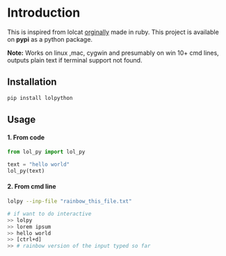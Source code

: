 # Introduction

This is inspired from lolcat [orginally](https://github.com/busyloop/lolcat) made in ruby.
This project is available on **pypi** as a python package.

**Note:** Works on linux ,mac, cygwin and presumably on win 10+ cmd lines, outputs plain text if terminal support not found.

## Installation

```bash
pip install lolpython
```

## Usage

#### 1. From code

```python
from lol_py import lol_py 

text = "hello world"
lol_py(text)

```

#### 2. From cmd line

```bash
lolpy --inp-file "rainbow_this_file.txt"

# if want to do interactive
>> lolpy
>> lorem ipsum
>> hello world
>> [ctrl+d]
>> # rainbow version of the input typed so far
```
